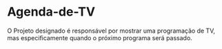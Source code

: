 # Agenda-de-TV

O Projeto designado é responsável por mostrar uma programação de TV, mas especificamente quando o próximo programa será passado.
